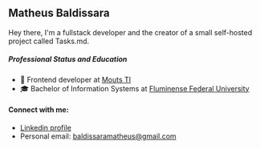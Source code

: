 ## Matheus Baldissara
Hey there, I'm a fullstack developer and the creator of a small self-hosted project called Tasks.md.

##### Professional Status and Education
- 💼 Frontend developer at [Mouts TI](https://mouts.info/)
- 🎓 Bachelor of Information Systems at [Fluminense Federal University](https://www.uff.br/) 

#### Connect with me:
- [Linkedin profile](https://linkedin.com/in/baldissaramatheus)
- Personal email: baldissaramatheus@gmail.com
